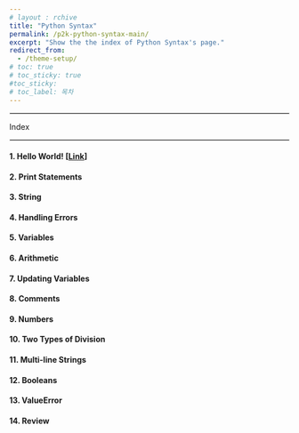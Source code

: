```yaml
---
# layout : rchive
title: "Python Syntax"
permalink: /p2k-python-syntax-main/
excerpt: "Show the the index of Python Syntax's page."
redirect_from:
  - /theme-setup/
# toc: true
# toc_sticky: true
#toc_sticky:
# toc_label: 목차
---
```


  
   
<hr style="border: solid 1px #dddddd ;">    
Index    
<hr style="border: solid 1px #dddddd ;">    

####  1. Hello World!    [[Link]({{site.baseurl}}/p2k-python-syntax-1/)]      
####  2. Print Statements    
####  3. String    
####  4. Handling Errors    
####  5. Variables    
####  6. Arithmetic   
####  7. Updating Variables   
####  8. Comments   
####  9. Numbers   
#### 10. Two Types of Division   
#### 11. Multi-line Strings   
#### 12. Booleans   
#### 13. ValueError   
#### 14. Review   